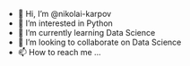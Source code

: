- 👋 Hi, I’m @nikolai-karpov
- 👀 I’m interested in Python
- 🌱 I’m currently learning Data Science
- 💞️ I’m looking to collaborate on Data Science
- 📫 How to reach me ...

<!---
nikolai-karpov/nikolai-karpov is a ✨ special ✨ repository because its `README.md` (this file) appears on your GitHub profile.
You can click the Preview link to take a look at your changes.
--->
